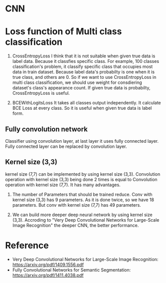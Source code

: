 # CNN

# Loss function of Multi class classification
1) CrossEntropyLoss
 I think that it is not suitable when given true data is label data. Because it classfies specific class. For example, 100 classes classification's problem, it classify specific class that occupies most data in train dataset. Because label data's probabilty is one when it is true class, and others are 0. So if we want to use CrossEntropyLoss in multi class classification, we should use weight for consdiering dataset's class's appearance count. If given true data is probabilty, CrossEntropyLoss is useful. 

2) BCEWithLogitsLoss
 It takes all classes output independently. It calculate BCE Loss at every class. So it is useful when given true data is label form.  

## Fully convolution network  
Classifier using convolution layer, at last layer it uses fully connected layer. Fully connected layer can be replaced by convolution layer.

## Kernel size (3,3) 
kernel size (7,7) can be implemented by using kernel size (3,3). Convolution operation with kernel size (3,3) being done 2 times is equal to Convolution operation with kernel size (7,7). It has many advantages.   
1) The number of Parameters that should be trained reduce. Conv with kernel size (3,3) has 9 parameters. As it is done twice, so we have 18 parameters. But conv with kernel size (7,7) has 49 parameters.    

2)  We can build more deeper deep neural network by using kernel size (3,3). Accroding to "Very Deep Convolutional Networks for Large-Scale Image Recognition" the deeper CNN, the better performance.   

# Reference  
* Very Deep Convolutional Networks for Large-Scale Image Recognition: https://arxiv.org/pdf/1409.1556.pdf    
* Fully Convolutional Networks for Semantic Segmentation: https://arxiv.org/pdf/1411.4038.pdf    
